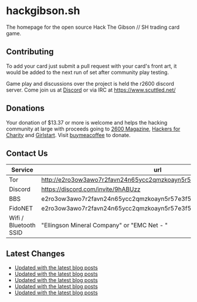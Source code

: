 # hackgibson.sh
The homepage for the open source Hack The Gibson // SH trading card game.


## Contributing

To add your card just submit a pull request with your card's front art, it would be added to the next run of set after community play testing.

Game play and discussions over the project is held the r2600 discord server. Come join us at [Discord](https://discord.com/invite/9hABUzz) or via IRC at https://www.scuttled.net/


## Donations

Your donation of $13.37 or more is welcome and helps the hacking community at large with proceeds going to [2600 Magazine](https://2600.com/), [Hackers for Charity](https://hackersforcharity.org) and [Girlstart](https://girlstart.org).  Visit [buymeacoffee](https://www.buymeacoffee.com/hackgibson.sh) to donate.


## Contact Us

Service | url
-|-
Tor | http://e2ro3ow3awo7r2favn24n65ycc2qmzkoayn5r57e3f56nvjwdcgg32ad.onion
Discord | https://discord.com/invite/9hABUzz
BBS | e2ro3ow3awo7r2favn24n65ycc2qmzkoayn5r57e3f56nvjwdcgg32ad.onion:23
FidoNET | e2ro3ow3awo7r2favn24n65ycc2qmzkoayn5r57e3f56nvjwdcgg32ad.onion:24554
Wifi / Bluetooth SSID | "Ellingson Mineral Company" or "EMC Net - <fidonet address>"

## Latest Changes
<!-- BLOG-POST-LIST:START -->
- [Updated with the latest blog posts](https://github.com/DFW2600/hackgibson.sh/commit/018b94e27663b41526ae3926e924c1b77457a0d4)
- [Updated with the latest blog posts](https://github.com/DFW2600/hackgibson.sh/commit/2cc19022a2090e6f112a5b23fb4bba0d82bfed31)
- [Updated with the latest blog posts](https://github.com/DFW2600/hackgibson.sh/commit/2709db345db920cc70b8179048baddc23aef67fa)
- [Updated with the latest blog posts](https://github.com/DFW2600/hackgibson.sh/commit/dd441a9849c2ab4361f484d87955ef50c4c7702e)
- [Updated with the latest blog posts](https://github.com/DFW2600/hackgibson.sh/commit/aa1f3f5df6217e8313d18297b0af0b6ce944d57c)
<!-- BLOG-POST-LIST:END -->

